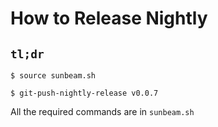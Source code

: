 # How to Release Nightly

## `tl;dr`
```
$ source sunbeam.sh

$ git-push-nightly-release v0.0.7
```

All the required commands are in `sunbeam.sh`

